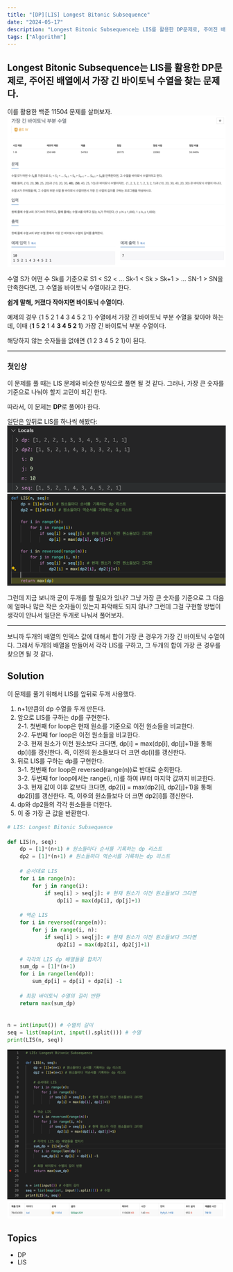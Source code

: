 ```yaml
---
title: "[DP][LIS] Longest Bitonic Subsequence"
date: "2024-05-17"
description: "Longest Bitonic Subsequence는 LIS를 활용한 DP문제로, 주어진 배열에서 가장 긴 바이토닉 수열을 찾는 문제다."
tags: ["Algorithm"]
---
```

Longest Bitonic Subsequence는 LIS를 활용한 DP문제로, 주어진 배열에서 가장 긴 바이토닉 수열을 찾는 문제다.
---

이를 활용한 백준 11504 문제를 살펴보자.
![11504](../../images/LIS-bitonic/11504.png)

수열 S가 어떤 수 Sk를 기준으로 S1 < S2 < ... Sk-1 < Sk > Sk+1 > ... SN-1 > SN을 만족한다면, 그 수열을 바이토닉 수열이라고 한다.

**쉽게 말해, 커졌다 작아지면 바이토닉 수열이다.**

예제의 경우 {1 5 2 1 4 3 4 5 2 1} 수열에서 가장 긴 바이토닉 부분 수열을 찾아야 하는데, 이때 {**1** 5 **2** 1 4 **3 4 5 2 1**} 가장 긴 바이토닉 부분 수열이다.

해당하지 않는 숫자들을 없애면 {1 2 3 4 5 2 1}이 된다.

---

### 첫인상
이 문제를 풀 때는 LIS 문제와 비슷한 방식으로 풀면 될 것 같다. 그러나, 가장 큰 숫자를 기준으로 나눠야 할지 고민이 되긴 한다.

따라서, 이 문제는 **DP**로 풀어야 한다.

일단은 앞뒤로 LIS를 하나씩 해봤다:
![2lists](../../images/LIS-bitonic/twolists.png)
![2listimplementation](image.png)

그런데 지금 보니까 굳이 두개를 할 필요가 있나? 그냥 가장 큰 숫자를 기준으로 그 다음에 얼마나 많은 작은 숫자들이 있는지 파악해도 되지 않나? 그런데 그걸 구현할 방법이 생각이 안나서 일단은 두개로 나눠서 풀어보자.

---

보니까 두개의 배열의 인덱스 값에 대해서 합이 가장 큰 경우가 가장 긴 바이토닉 수열이다. 그래서 두개의 배열을 만들어서 각각 LIS를 구하고, 그 두개의 합이 가장 큰 경우를 찾으면 될 것 같다.


## Solution
이 문제를 풀기 위해서 LIS를 앞뒤로 두개 사용했다.
1. n+1만큼의 dp 수열을 두개 만든다.
2. 앞으로 LIS를 구하는 dp를 구현한다.  
2-1. 첫번째 for loop은 현재 원소를 기준으로 이전 원소들을 비교한다.  
2-2. 두번째 for loop은 이전 원소들을 비교한다.  
2-3. 현재 원소가 이전 원소보다 크다면, dp[i] = max(dp[i], dp[j]+1)을 통해 dp[i]를 갱신한다. 즉, 이전의 원소들보다 더 크면 dp[i]를 갱신한다.
3. 뒤로 LIS를 구하는 dp를 구현한다.  
3-1. 첫번째 for loop은 reversed(range(n))로 반대로 순회한다.  
3-2. 두번째 for loop에서는 range(i, n)를 하여 i부터 마지막 값까지 비교한다.  
3-3. 현재 값이 이후 값보다 크다면, dp2[i] = max(dp2[i], dp2[j]+1)을 통해 dp2[i]를 갱신한다. 즉, 이후의 원소들보다 더 크면 dp2[i]를 갱신한다.
4. dp와 dp2들의 각각 원소들을 더한다.
5. 이 중 가장 큰 값을 반환한다.

```python
# LIS: Longest Bitonic Subsequence

def LIS(n, seq):
    dp = [1]*(n+1) # 원소들마다 순서를 기록하는 dp 리스트
    dp2 = [1]*(n+1) # 원소들마다 역순서를 기록하는 dp 리스트

    # 순서대로 LIS
    for i in range(n):
        for j in range(i):
            if seq[i] > seq[j]: # 현재 원소가 이전 원소들보다 크다면
                dp[i] = max(dp[i], dp[j]+1)
    
    # 역순 LIS
    for i in reversed(range(n)):
        for j in range(i, n):
            if seq[i] > seq[j]: # 현재 원소가 이전 원소들보다 크다면
                dp2[i] = max(dp2[i], dp2[j]+1)
    
    # 각각의 LIS dp 배열들을 합치기
    sum_dp = [1]*(n+1)
    for i in range(len(dp)):
        sum_dp[i] = dp[i] + dp2[i] -1
    
    # 최장 바이토닉 수열의 길이 반환
    return max(sum_dp)
            

n = int(input()) # 수열의 길이
seq = list(map(int, input().split())) # 수열
print(LIS(n, seq))

```

![solution](../../images/LIS-bitonic/solution.png)
![bj](../../images/LIS-bitonic/baek.png)


## Topics
- DP
- LIS
